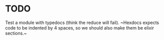 # TODO

Test a module with typedocs (think the reduce will fail).
~Hexdocs expects code to be indented by 4 spaces, so we should also make them be elixir sections.~
